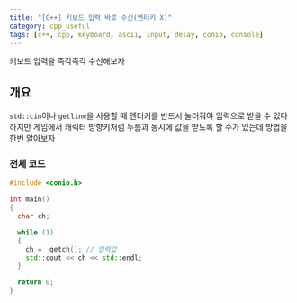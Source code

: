 ```yaml
---
title: "[C++] 키보드 입력 바로 수신(엔터키 X)"
category: cpp_useful
tags: [c++, cpp, keyboard, ascii, input, delay, conio, console]
---
```


키보드 입력을 즉각즉각 수신해보자 <br/>

## 개요

`std::cin`이나 `getline`을 사용할 때 엔터키를 반드시 눌러줘야 입력으로 받을 수 있다 <br/>
하지만 게임에서 캐릭터 방향키처럼 누름과 동시에 값을 받도록 할 수가 있는데 방법을 한번 알아보자 <br/>

### 전체 코드

~~~c++
#include <conio.h>

int main()
{
  char ch;

  while (1)
  {
    ch = _getch(); // 입력값
    std::cout << ch << std::endl;
  }

  return 0;
}
~~~